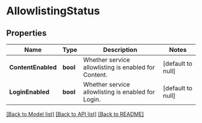 # AllowlistingStatus

## Properties
Name | Type | Description | Notes
------------ | ------------- | ------------- | -------------
**ContentEnabled** | **bool** | Whether service allowlisting is enabled for Content. | [default to null]
**LoginEnabled** | **bool** | Whether service allowlisting is enabled for Login. | [default to null]

[[Back to Model list]](../README.md#documentation-for-models) [[Back to API list]](../README.md#documentation-for-api-endpoints) [[Back to README]](../README.md)


